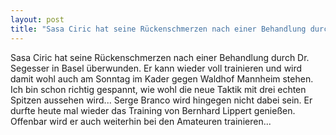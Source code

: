 ```yaml
---
layout: post
title: "Sasa Ciric hat seine Rückenschmerzen nach einer Behandlung durch Dr."
---
```


Sasa Ciric hat seine Rückenschmerzen nach einer Behandlung durch Dr. Segesser in Basel überwunden. Er kann wieder voll trainieren und wird damit wohl auch am Sonntag im Kader gegen Waldhof Mannheim stehen. Ich bin schon richtig gespannt, wie wohl die neue Taktik mit drei echten Spitzen aussehen wird... Serge Branco wird hingegen nicht dabei sein. Er durfte heute mal wieder das Training von Bernhard Lippert genießen. Offenbar wird er auch weiterhin bei den Amateuren trainieren...

